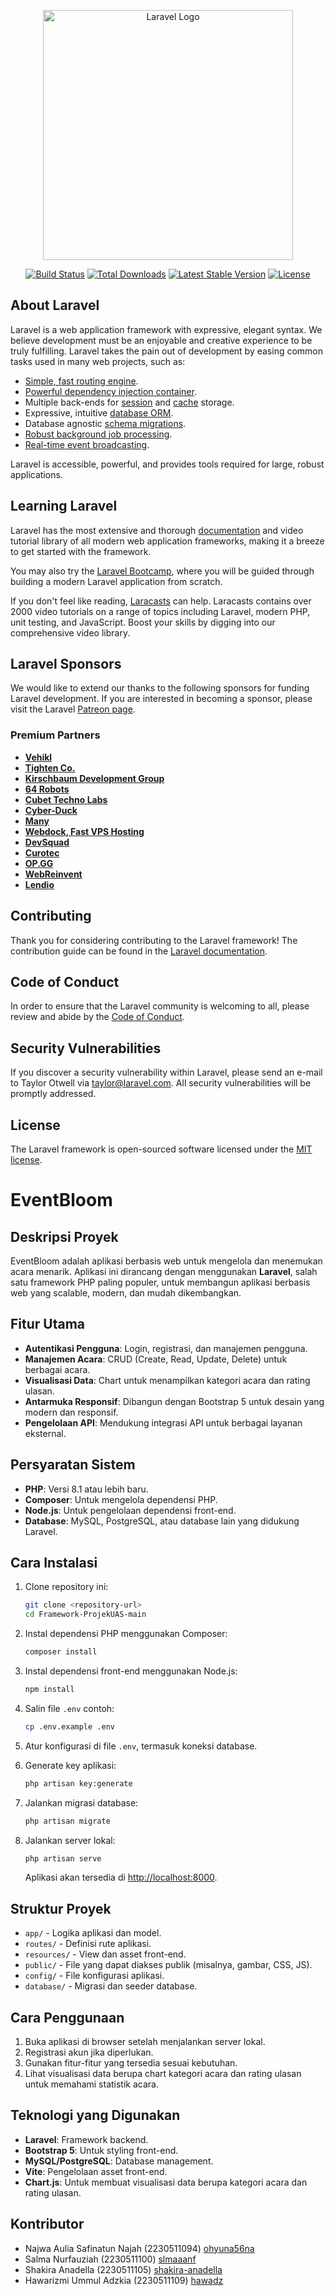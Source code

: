 <p align="center"><a href="https://laravel.com" target="_blank"><img src="https://raw.githubusercontent.com/laravel/art/master/logo-lockup/5%20SVG/2%20CMYK/1%20Full%20Color/laravel-logolockup-cmyk-red.svg" width="400" alt="Laravel Logo"></a></p>

<p align="center">
<a href="https://github.com/laravel/framework/actions"><img src="https://github.com/laravel/framework/workflows/tests/badge.svg" alt="Build Status"></a>
<a href="https://packagist.org/packages/laravel/framework"><img src="https://img.shields.io/packagist/dt/laravel/framework" alt="Total Downloads"></a>
<a href="https://packagist.org/packages/laravel/framework"><img src="https://img.shields.io/packagist/v/laravel/framework" alt="Latest Stable Version"></a>
<a href="https://packagist.org/packages/laravel/framework"><img src="https://img.shields.io/packagist/l/laravel/framework" alt="License"></a>
</p>

## About Laravel

Laravel is a web application framework with expressive, elegant syntax. We believe development must be an enjoyable and creative experience to be truly fulfilling. Laravel takes the pain out of development by easing common tasks used in many web projects, such as:

- [Simple, fast routing engine](https://laravel.com/docs/routing).
- [Powerful dependency injection container](https://laravel.com/docs/container).
- Multiple back-ends for [session](https://laravel.com/docs/session) and [cache](https://laravel.com/docs/cache) storage.
- Expressive, intuitive [database ORM](https://laravel.com/docs/eloquent).
- Database agnostic [schema migrations](https://laravel.com/docs/migrations).
- [Robust background job processing](https://laravel.com/docs/queues).
- [Real-time event broadcasting](https://laravel.com/docs/broadcasting).

Laravel is accessible, powerful, and provides tools required for large, robust applications.

## Learning Laravel

Laravel has the most extensive and thorough [documentation](https://laravel.com/docs) and video tutorial library of all modern web application frameworks, making it a breeze to get started with the framework.

You may also try the [Laravel Bootcamp](https://bootcamp.laravel.com), where you will be guided through building a modern Laravel application from scratch.

If you don't feel like reading, [Laracasts](https://laracasts.com) can help. Laracasts contains over 2000 video tutorials on a range of topics including Laravel, modern PHP, unit testing, and JavaScript. Boost your skills by digging into our comprehensive video library.

## Laravel Sponsors

We would like to extend our thanks to the following sponsors for funding Laravel development. If you are interested in becoming a sponsor, please visit the Laravel [Patreon page](https://patreon.com/taylorotwell).

### Premium Partners

- **[Vehikl](https://vehikl.com/)**
- **[Tighten Co.](https://tighten.co)**
- **[Kirschbaum Development Group](https://kirschbaumdevelopment.com)**
- **[64 Robots](https://64robots.com)**
- **[Cubet Techno Labs](https://cubettech.com)**
- **[Cyber-Duck](https://cyber-duck.co.uk)**
- **[Many](https://www.many.co.uk)**
- **[Webdock, Fast VPS Hosting](https://www.webdock.io/en)**
- **[DevSquad](https://devsquad.com)**
- **[Curotec](https://www.curotec.com/services/technologies/laravel/)**
- **[OP.GG](https://op.gg)**
- **[WebReinvent](https://webreinvent.com/?utm_source=laravel&utm_medium=github&utm_campaign=patreon-sponsors)**
- **[Lendio](https://lendio.com)**

## Contributing

Thank you for considering contributing to the Laravel framework! The contribution guide can be found in the [Laravel documentation](https://laravel.com/docs/contributions).

## Code of Conduct

In order to ensure that the Laravel community is welcoming to all, please review and abide by the [Code of Conduct](https://laravel.com/docs/contributions#code-of-conduct).

## Security Vulnerabilities

If you discover a security vulnerability within Laravel, please send an e-mail to Taylor Otwell via [taylor@laravel.com](mailto:taylor@laravel.com). All security vulnerabilities will be promptly addressed.

## License

The Laravel framework is open-sourced software licensed under the [MIT license](https://opensource.org/licenses/MIT).

# EventBloom

## Deskripsi Proyek
EventBloom adalah aplikasi berbasis web untuk mengelola dan menemukan acara menarik. Aplikasi ini dirancang dengan menggunakan **Laravel**, salah satu framework PHP paling populer, untuk membangun aplikasi berbasis web yang scalable, modern, dan mudah dikembangkan.

## Fitur Utama
- **Autentikasi Pengguna**: Login, registrasi, dan manajemen pengguna.
- **Manajemen Acara**: CRUD (Create, Read, Update, Delete) untuk berbagai acara.
- **Visualisasi Data**: Chart untuk menampilkan kategori acara dan rating ulasan.
- **Antarmuka Responsif**: Dibangun dengan Bootstrap 5 untuk desain yang modern dan responsif.
- **Pengelolaan API**: Mendukung integrasi API untuk berbagai layanan eksternal.

## Persyaratan Sistem
- **PHP**: Versi 8.1 atau lebih baru.
- **Composer**: Untuk mengelola dependensi PHP.
- **Node.js**: Untuk pengelolaan dependensi front-end.
- **Database**: MySQL, PostgreSQL, atau database lain yang didukung Laravel.

## Cara Instalasi
1. Clone repository ini:
   ```bash
   git clone <repository-url>
   cd Framework-ProjekUAS-main
   ```

2. Instal dependensi PHP menggunakan Composer:
   ```bash
   composer install
   ```

3. Instal dependensi front-end menggunakan Node.js:
   ```bash
   npm install
   ```

4. Salin file `.env` contoh:
   ```bash
   cp .env.example .env
   ```

5. Atur konfigurasi di file `.env`, termasuk koneksi database.

6. Generate key aplikasi:
   ```bash
   php artisan key:generate
   ```

7. Jalankan migrasi database:
   ```bash
   php artisan migrate
   ```

8. Jalankan server lokal:
   ```bash
   php artisan serve
   ```

   Aplikasi akan tersedia di [http://localhost:8000](http://localhost:8000).

## Struktur Proyek
- `app/` - Logika aplikasi dan model.
- `routes/` - Definisi rute aplikasi.
- `resources/` - View dan asset front-end.
- `public/` - File yang dapat diakses publik (misalnya, gambar, CSS, JS).
- `config/` - File konfigurasi aplikasi.
- `database/` - Migrasi dan seeder database.

## Cara Penggunaan
1. Buka aplikasi di browser setelah menjalankan server lokal.
2. Registrasi akun jika diperlukan.
3. Gunakan fitur-fitur yang tersedia sesuai kebutuhan.
4. Lihat visualisasi data berupa chart kategori acara dan rating ulasan untuk memahami statistik acara.

## Teknologi yang Digunakan
- **Laravel**: Framework backend.
- **Bootstrap 5**: Untuk styling front-end.
- **MySQL/PostgreSQL**: Database management.
- **Vite**: Pengelolaan asset front-end.
- **Chart.js**: Untuk membuat visualisasi data berupa kategori acara dan rating ulasan.

## Kontributor
- Najwa Aulia Safinatun Najah (2230511094) [ohyuna56na](https://github.com/ohyuna56na)
- Salma Nurfauziah (2230511100) [slmaaanf](https://github.com/slmaaanf)
- Shakira Anadella (2230511105) [shakira-anadella](https://github.com/shakira-anadella)
- Hawarizmi Ummul Adzkia (2230511109) [hawadz](https://github.com/hawadz)




